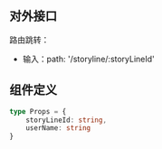 ## 对外接口

路由跳转：

- 输入：path: '/storyline/:storyLineId'

## 组件定义

```typescript
type Props = {
    storyLineId: string,
    userName: string
}
```